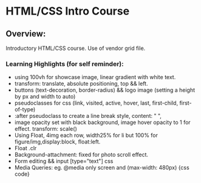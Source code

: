 # HTML/CSS Intro Course

## Overview:
Introductory HTML/CSS course. Use of vendor grid file.


### Learning Highlights (for self reminder):
- using 100vh for showcase image, linear gradient with white text.  
- transform: translate, absolute positioning, top && left.
- buttons (text-decoration, border-radius) && logo image (setting a height by px and width to auto)
- pseudoclasses for css (link, visited, active, hover, last, first-child, first-of-type)
- :after pseudoclass to create a line break style, content: " ", 
- image opacity set with black background, image hover opacity to 1 for effect. transform: scale()
- Using Float, 4img each row, width25% for li but 100% for figure/img,display:block, float:left.
- Float .clr
- Background-attachment: fixed for photo scroll effect. 
- Form editing && input [type="text"] css
- Media Queries: eg. @media only screen and (max-width: 480px) {css code}
